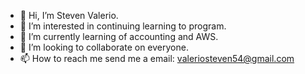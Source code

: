 - 👋 Hi, I’m Steven Valerio.
- 👀 I’m interested in continuing learning to program.
- 🌱 I’m currently learning of accounting and AWS.
- 💞️ I’m looking to collaborate on everyone.
- 📫 How to reach me send me a email: valeriosteven54@gmail.com

<!---
Valerio9701/Valerio9701 is a ✨ special ✨ repository because its `README.md` (this file) appears on your GitHub profile.
You can click the Preview link to take a look at your changes.
--->
